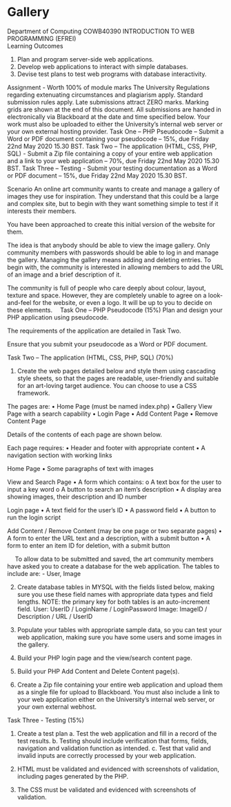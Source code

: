 # Gallery
Department of Computing
COWB40390 INTRODUCTION TO WEB PROGRAMMING (EFREI)		
Learning Outcomes
1.	Plan and program server-side web applications.
2.	Develop web applications to interact with simple databases.	
3.	Devise test plans to test web programs with database interactivity.

Assignment - Worth 100% of module marks
The University Regulations regarding extenuating circumstances and plagiarism apply.
Standard submission rules apply. Late submissions attract ZERO marks.
Marking grids are shown at the end of this document.
All submissions are handed in electronically via Blackboard at the date and time specified below. Your work must also be uploaded to either the University’s internal web server or your own external hosting provider.
Task One – PHP Pseudocode – Submit a Word or PDF document containing your pseudocode – 15%, due Friday 22nd May 2020 15.30 BST.
Task Two – The application (HTML, CSS, PHP, SQL) - Submit a Zip file containing a copy of your entire web application and a link to your web application – 70%, due Friday 22nd May 2020 15.30 BST.
Task Three – Testing - Submit your testing documentation as a Word or PDF document – 15%, due Friday 22nd May 2020 15.30 BST.

Scenario
An online art community wants to create and manage a gallery of images they use for inspiration. They understand that this could be a large and complex site, but to begin with they want something simple to test if it interests their members.

You have been approached to create this initial version of the website for them.

The idea is that anybody should be able to view the image gallery.
Only community members with passwords should be able to log in and manage the gallery.
Managing the gallery means adding and deleting entries.
To begin with, the community is interested in allowing members to add the URL of an image and a brief description of it.

The community is full of people who care deeply about colour, layout, texture and space. However, they are completely unable to agree on a look-and-feel for the website, or even a logo. It will be up to you to decide on these elements. 
Task One – PHP Pseudocode (15%)
Plan and design your PHP application using pseudocode.

The requirements of the application are detailed in Task Two.

Ensure that you submit your pseudocode as a Word or PDF document.

Task Two – The application (HTML, CSS, PHP, SQL) (70%)
1.	Create the web pages detailed below and style them using cascading style sheets, so that the pages are readable, user-friendly and suitable for an art-loving target audience. You can choose to use a CSS framework.

The pages are:
•	Home Page (must be named index.php)
•	Gallery View Page with a search capability
•	Login Page
•	Add Content Page
•	Remove Content Page

Details of the contents of each page are shown below.

Each page requires:
•	Header and footer with appropriate content
•	A navigation section with working links

Home Page
•	Some paragraphs of text with images

View and Search Page
•	A form which contains:
o	A text box for the user to input a key word
o	A button to search an item’s description
•	A display area showing images, their description and ID number

Login page
•	A text field for the user’s ID
•	A password field
•	A button to run the login script

Add Content / Remove Content (may be one page or two separate pages)
•	A form to enter the URL text and a description, with a submit button
•	A form to enter an item ID for deletion, with a submit button

 
To allow data to be submitted and saved, the art community members have asked you to create a database for the web application. The tables to include are: - User, Image

2.	Create database tables in MYSQL with the fields listed below, making sure you use these field names with appropriate data types and field lengths. NOTE: the primary key for both tables is an auto-increment field.
User:		UserID / LoginName / LoginPassword
Image:		ImageID / Description / URL / UserID

3.	Populate your tables with appropriate sample data, so you can test your web application, making sure you have some users and some images in the gallery.

4.	Build your PHP login page and the view/search content page.

5.	Build your PHP Add Content and Delete Content page(s).

6.	Create a Zip file containing your entire web application and upload them as a single file for upload to Blackboard. You must also include a link to your web application either on the University’s internal web server, or your own external webhost.


Task Three - Testing (15%)

1.	Create a test plan
a.	Test the web application and fill in a record of the test results.
b.	Testing should include verification that forms, fields, navigation and validation function as intended.
c.	Test that valid and invalid inputs are correctly processed by your web application.

2.	HTML must be validated and evidenced with screenshots of validation, including pages generated by the PHP.

3.	The CSS must be validated and evidenced with screenshots of validation.

